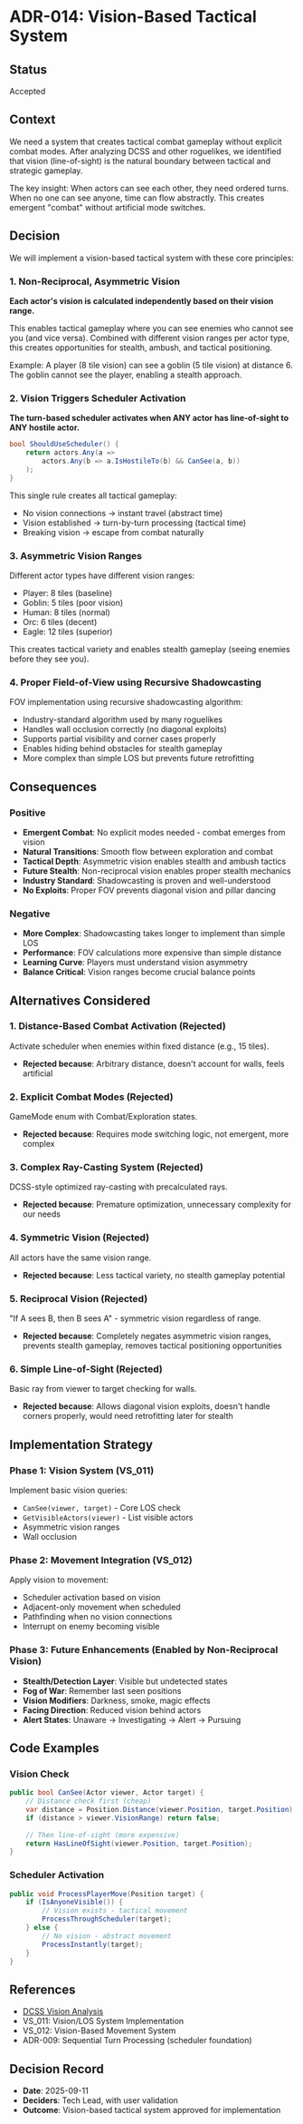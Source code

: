 # ADR-014: Vision-Based Tactical System

## Status
Accepted

## Context

We need a system that creates tactical combat gameplay without explicit combat modes. After analyzing DCSS and other roguelikes, we identified that vision (line-of-sight) is the natural boundary between tactical and strategic gameplay.

The key insight: When actors can see each other, they need ordered turns. When no one can see anyone, time can flow abstractly. This creates emergent "combat" without artificial mode switches.

## Decision

We will implement a vision-based tactical system with these core principles:

### 1. Non-Reciprocal, Asymmetric Vision
**Each actor's vision is calculated independently based on their vision range.**

This enables tactical gameplay where you can see enemies who cannot see you (and vice versa). Combined with different vision ranges per actor type, this creates opportunities for stealth, ambush, and tactical positioning.

Example: A player (8 tile vision) can see a goblin (5 tile vision) at distance 6. The goblin cannot see the player, enabling a stealth approach.

### 2. Vision Triggers Scheduler Activation
**The turn-based scheduler activates when ANY actor has line-of-sight to ANY hostile actor.**

```csharp
bool ShouldUseScheduler() {
    return actors.Any(a => 
        actors.Any(b => a.IsHostileTo(b) && CanSee(a, b))
    );
}
```

This single rule creates all tactical gameplay:
- No vision connections → instant travel (abstract time)
- Vision established → turn-by-turn processing (tactical time)
- Breaking vision → escape from combat naturally

### 3. Asymmetric Vision Ranges
Different actor types have different vision ranges:
- Player: 8 tiles (baseline)
- Goblin: 5 tiles (poor vision)
- Human: 8 tiles (normal)
- Orc: 6 tiles (decent)
- Eagle: 12 tiles (superior)

This creates tactical variety and enables stealth gameplay (seeing enemies before they see you).

### 4. Proper Field-of-View using Recursive Shadowcasting
FOV implementation using recursive shadowcasting algorithm:
- Industry-standard algorithm used by many roguelikes
- Handles wall occlusion correctly (no diagonal exploits)
- Supports partial visibility and corner cases properly
- Enables hiding behind obstacles for stealth gameplay
- More complex than simple LOS but prevents future retrofitting

## Consequences

### Positive
- **Emergent Combat**: No explicit modes needed - combat emerges from vision
- **Natural Transitions**: Smooth flow between exploration and combat
- **Tactical Depth**: Asymmetric vision enables stealth and ambush tactics
- **Future Stealth**: Non-reciprocal vision enables proper stealth mechanics
- **Industry Standard**: Shadowcasting is proven and well-understood
- **No Exploits**: Proper FOV prevents diagonal vision and pillar dancing

### Negative
- **More Complex**: Shadowcasting takes longer to implement than simple LOS
- **Performance**: FOV calculations more expensive than simple distance
- **Learning Curve**: Players must understand vision asymmetry
- **Balance Critical**: Vision ranges become crucial balance points

## Alternatives Considered

### 1. Distance-Based Combat Activation (Rejected)
Activate scheduler when enemies within fixed distance (e.g., 15 tiles).
- **Rejected because**: Arbitrary distance, doesn't account for walls, feels artificial

### 2. Explicit Combat Modes (Rejected)
GameMode enum with Combat/Exploration states.
- **Rejected because**: Requires mode switching logic, not emergent, more complex

### 3. Complex Ray-Casting System (Rejected)
DCSS-style optimized ray-casting with precalculated rays.
- **Rejected because**: Premature optimization, unnecessary complexity for our needs

### 4. Symmetric Vision (Rejected)
All actors have the same vision range.
- **Rejected because**: Less tactical variety, no stealth gameplay potential

### 5. Reciprocal Vision (Rejected)
"If A sees B, then B sees A" - symmetric vision regardless of range.
- **Rejected because**: Completely negates asymmetric vision ranges, prevents stealth gameplay, removes tactical positioning opportunities

### 6. Simple Line-of-Sight (Rejected)
Basic ray from viewer to target checking for walls.
- **Rejected because**: Allows diagonal vision exploits, doesn't handle corners properly, would need retrofitting later for stealth

## Implementation Strategy

### Phase 1: Vision System (VS_011)
Implement basic vision queries:
- `CanSee(viewer, target)` - Core LOS check
- `GetVisibleActors(viewer)` - List visible actors
- Asymmetric vision ranges
- Wall occlusion

### Phase 2: Movement Integration (VS_012)
Apply vision to movement:
- Scheduler activation based on vision
- Adjacent-only movement when scheduled
- Pathfinding when no vision connections
- Interrupt on enemy becoming visible

### Phase 3: Future Enhancements (Enabled by Non-Reciprocal Vision)
- **Stealth/Detection Layer**: Visible but undetected states
- **Fog of War**: Remember last seen positions
- **Vision Modifiers**: Darkness, smoke, magic effects
- **Facing Direction**: Reduced vision behind actors
- **Alert States**: Unaware → Investigating → Alert → Pursuing

## Code Examples

### Vision Check
```csharp
public bool CanSee(Actor viewer, Actor target) {
    // Distance check first (cheap)
    var distance = Position.Distance(viewer.Position, target.Position);
    if (distance > viewer.VisionRange) return false;
    
    // Then line-of-sight (more expensive)
    return HasLineOfSight(viewer.Position, target.Position);
}
```

### Scheduler Activation
```csharp
public void ProcessPlayerMove(Position target) {
    if (IsAnyoneVisible()) {
        // Vision exists - tactical movement
        ProcessThroughScheduler(target);
    } else {
        // No vision - abstract movement
        ProcessInstantly(target);
    }
}
```

## References

- [DCSS Vision Analysis](../../08-Learning/DCSS-Vision-Stealth-Analysis.md)
- VS_011: Vision/LOS System Implementation
- VS_012: Vision-Based Movement System
- ADR-009: Sequential Turn Processing (scheduler foundation)

## Decision Record

- **Date**: 2025-09-11
- **Deciders**: Tech Lead, with user validation
- **Outcome**: Vision-based tactical system approved for implementation
